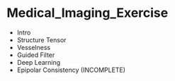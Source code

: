 # Medical_Imaging_Exercise

- Intro
- Structure Tensor
- Vesselness
- Guided Filter
- Deep Learning
- Epipolar Consistency (INCOMPLETE)

